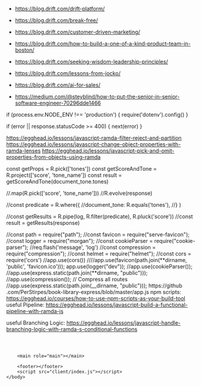 - https://blog.drift.com/drift-platform/
- https://blog.drift.com/break-free/
- https://blog.drift.com/customer-driven-marketing/
- https://blog.drift.com/how-to-build-a-one-of-a-kind-product-team-in-boston/
- https://blog.drift.com/seeking-wisdom-leadership-principles/
- https://blog.drift.com/lessons-from-jocko/

- https://blog.drift.com/ai-for-sales/
- https://medium.com/@steyblind/how-to-put-the-senior-in-senior-software-engineer-70296dde1466


if (process.env.NODE_ENV !== 'production') {
require('dotenv').config()
}

if (error || response.statusCode >= 400) {
next(error)
}

https://egghead.io/lessons/javascript-ramda-filter-reject-and-partition
https://egghead.io/lessons/javascript-change-object-properties-with-ramda-lenses
https://egghead.io/lessons/javascript-pick-and-omit-properties-from-objects-using-ramda

const getProps = R.pick(['tones'])
const getScoreAndTone = R.project(['score', 'tone_name'])
const result = getScoreAndTone(document_tone.tones)

//.map(R.pick(['score', 'tone_name']))
//R.evolve(response)

//const predicate = R.where({
//document_tone: R.equals('tones'),
//} )

//const getResults = R.pipe(log, R.filter(predicate), R.pluck('score'))
//const result = getResults(response)

//const path = require("path");
//const favicon = require("serve-favicon");
//const logger = require("morgan");
//const cookieParser = require("cookie-parser");
//req.flash('message', 'log')
//const compression = require("compression");
//const helmet = require("helmet");
//const cors = require('cors')
//app.use(cors())
////app.use(favicon(path.join(**dirname, 'public', 'favicon.ico')));
app.use(logger("dev"));
//app.use(cookieParser());
//app.use(express.static(path.join(**dirname, "public")));
//app.use(compression()); // Compress all routes
//app.use(express.static(path.join(\_\_dirname, "public")));
https://github
.com/PerStirpes/book-library-express/blob/master/app.js
npm scripts: https://egghead.io/courses/how-to-use-npm-scripts-as-your-build-tool
useful Pipeline: https://egghead.io/lessons/javascript-build-a-functional-pipeline-with-ramda-js

useful Branching Logic: https://egghead.io/lessons/javascript-handle-branching-logic-with-ramda-s-conditional-functions



<!DOCTYPE html>
<html lang="en">
    <head>
        <title>Title</title>
        <meta charset="UTF-8" />
        <meta name="viewport" content="width=device-width, initial-scale=1, shrink-to-fit=no" />
        <meta http-equiv="X-UA-Compatible" content="ie=edge" />
        <meta name="theme-color" content="#000000" />
        <meta name="twitter:card" content="summary_large_image" />
        <meta name="twitter:site" content="@2_up" />
        <link rel="stylesheet" href="css/normalize.css"/>
        <link rel="shortcut icon" href="images/favicon.png" />
        <link rel="stylesheet" href="css/main.css" />
    </head>
    <body>
        <header role="banner">
            <nav></nav>
        </header>

        <main role="main"></main>

        <footer></footer>
        <script src="client/index.js"></script>
    </body>

</html>

<script src="https://d3js.org/d3.v5.min.js"></script>
